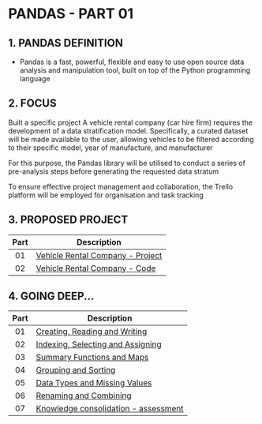 # PANDAS - PART 01

## 1. PANDAS DEFINITION

- Pandas is a fast, powerful, flexible and easy to use open source data analysis and manipulation tool,
built on top of the Python programming language

## 2. FOCUS

Built a specific project
A vehicle rental company (car hire firm) requires the development of a data stratification model. 
Specifically, a curated dataset will be made available to the user, allowing vehicles to be filtered according 
to their specific model, year of manufacture, and manufacturer

For this purpose, the Pandas library will be utilised to conduct a series of pre-analysis steps before 
generating the requested data stratum

To ensure effective project management and collaboration, the Trello platform will be employed for organisation 
and task tracking

## 3. PROPOSED PROJECT

| Part | Description                                                                       |
|:----:|-----------------------------------------------------------------------------------|
|  01  | [Vehicle Rental Company - Project](./project/vehicle_inventory_stratification.md) |
|  02  | [Vehicle Rental Company - Code](./project/main.ipynb)                             |

## 4. GOING DEEP...

| Part | Description                                                                                                  |
|:----:|--------------------------------------------------------------------------------------------------------------|
|  01  | [Creating, Reading and Writing](./codes/01-creating_reading_writing/creating_reading_writing.md)             |
|  02  | [Indexing, Selecting and Assigning](./codes/02-indexing_selecting_assigning/indexing_selecting_assigning.md) |
|  03  | [Summary Functions and Maps](./codes/03-summary_functions_maps/summary_functions_maps.md)                    |
|  04  | [Grouping and Sorting](./codes/04-grouping_sorting/grouping_sorting.md)                                      |
|  05  | [Data Types and Missing Values](./codes/05-data_types_missing_values/data_types_missing_values.md)           |
|  06  | [Renaming and Combining](./codes/06-renaming_combining/renaming_combining.md)                                |
|  07  | [Knowledge consolidation - assessment](./topics/knowledge_consolidation.md)                                  |
